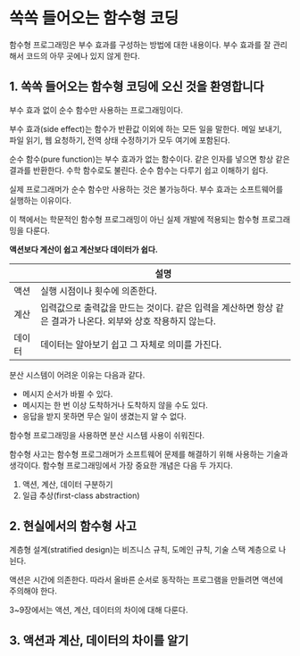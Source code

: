 # 쏙쏙 들어오는 함수형 코딩

함수형 프로그래밍은 부수 효과를 구성하는 방법에 대한 내용이다. 부수 효과를 잘 관리해서 코드의 아무 곳에나 있지 않게 한다.

## 1. 쏙쏙 들어오는 함수형 코딩에 오신 것을 환영합니다

부수 효과 없이 순수 함수만 사용하는 프로그래밍이다.

부수 효과(side effect)는 함수가 반환값 이외에 하는 모든 일을 말한다. 메일 보내기, 파일 읽기, 웹 요청하기, 전역 상태 수정하기가 모두 여기에 포함된다.

순수 함수(pure function)는 부수 효과가 없는 함수이다. 같은 인자를 넣으면 항상 같은 결과를 반환한다. 수학 함수로도 불린다. 순수 함수는 다루기 쉽고 이해하기 쉽다.

실제 프로그래머가 순수 함수만 사용하는 것은 불가능하다. 부수 효과는 소프트웨어를 실행하는 이유이다.

이 책에서는 학문적인 함수형 프로그래밍이 아닌 실제 개발에 적용되는 함수형 프로그래밍을 다룬다.

**액션보다 계산이 쉽고 계산보다 데이터가 쉽다.**

|        | 설명                                                         |
| ------ | ------------------------------------------------------------ |
| 액션   | 실행 시점이나 횟수에 의존한다.                               |
| 계산   | 입력값으로 출력값을 만드는 것이다. 같은 입력을 계산하면 항상 같은 결과가 나온다. 외부와 상호 작용하지 않는다. |
| 데이터 | 데이터는 알아보기 쉽고 그 자체로 의미를 가진다.              |

분산 시스템이 어려운 이유는 다음과 같다.

- 메시지 순서가 바뀔 수 있다.
- 메시지는 한 번 이상 도착하거나 도착하지 않을 수도 있다.
- 응답을 받지 못하면 무슨 일이 생겼는지 알 수 없다.

함수형 프로그래밍을 사용하면 분산 시스템 사용이 쉬워진다.

함수형 사고는 함수형 프로그래머가 소프트웨어 문제를 해결하기 위해 사용하는 기술과 생각이다. 함수형 프로그래밍에서 가장 중요한 개념은 다음 두 가지다.

1. 액션, 계산, 데이터 구분하기
2. 일급 추상(first-class abstraction)

## 2. 현실에서의 함수형 사고

계층형 설계(stratified design)는 비즈니스 규칙, 도메인 규칙, 기술 스택 계층으로 나뉜다.

액션은 시간에 의존한다. 따라서 올바른 순서로 동작하는 프로그램을 만들려면 액션에 주의해야 한다.

3~9장에서는 액션, 계산, 데이터의 차이에 대해 다룬다.

## 3. 액션과 계산, 데이터의 차이를 알기